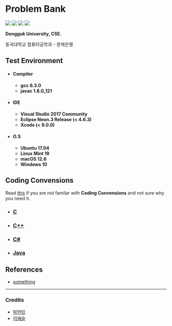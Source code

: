 # Problem Bank

<img src="https://img.shields.io/badge/build-passing-brightgreen.svg" /> <img src="https://img.shields.io/badge/gcc-6.3.0-lightgrey.svg" /> <img src="https://img.shields.io/badge/LLVM-9.0.0-red.svg" /> <img src="https://img.shields.io/badge/javac-1.8.0_121-orange.svg" />

**Dongguk University, CSE.**

동국대학교 컴퓨터공학과 - 문제은행

## Test Environment

* #### Compiler
    * **gcc 6.3.0**
    * **javac 1.8.0_121**

* #### IDE
    * **Visual Studio 2017 Community**
    * **Eclipse Neon.3 Release (< 4.6.3)**
    * **Xcode (< 9.0.0)**

* #### O.S
    * **Ubuntu 17.04**
    * **Linux Mint 19**
    * **macOS 12.6**
    * **Windows 10**

## Coding Convensions

Read [this](Coding-Convensions/Coding-Convension.md) if you are not familar with **Coding Convensions** and not sure why you need it.

- ### [C](Coding-Convensions/C.md)
- ### [C++](Coding-Convensions/Cpp.md)
- ### [C#](Coding-Convensions/CS.md)
- ### [Java](Coding-Convensions/Java.md)

## References

* [something](#)

______

### Credits

* [박현민](https://github.com/spb829)
* [이예슬](https://github.com/lilynys)